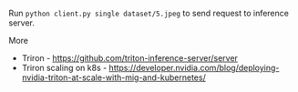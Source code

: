 Run `python client.py single dataset/5.jpeg` to send request to inference server.

More

* Triron - https://github.com/triton-inference-server/server
* Triron scaling on k8s - https://developer.nvidia.com/blog/deploying-nvidia-triton-at-scale-with-mig-and-kubernetes/